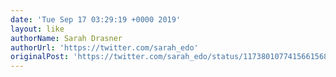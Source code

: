```yaml
---
date: 'Tue Sep 17 03:29:19 +0000 2019'
layout: like
authorName: Sarah Drasner
authorUrl: 'https://twitter.com/sarah_edo'
originalPost: 'https://twitter.com/sarah_edo/status/1173801077415661568'
---
```

